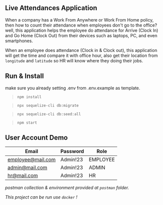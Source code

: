
## Live Attendances Application

When a company has a Work From Anywhere or Work From Home policy, then how to count their attendance when employees don't go to the office? well, this application helps the employee do attendance for Arrive (Clock In) and Go Home (Clock Out) from their devices such as laptops, PC, and even smartphones.

When an employee does attendance (Clock in & Clock out), this application will get the time and compare it with office hour, also get their location from `longitude` and `latitude` so HR will know where they doing their jobs.

  

## Run & Install

make sure you already setting .env from .env.example as template.


>  `npm install`

>  `npx sequelize-cli db:migrate`

>  `npx sequelize-cli db:seed:all`

>  `npm start`

  

## User Account Demo

| Email |Password |Role
|--|--|--|
|employee@mail.com|Admin!23|EMPLOYEE|
|admin@mail.com|Admin!23|ADMIN|
|hr@mail.com|Admin!23|HR|

  
  

*postman collection & environment provided at `postman` folder.*

*This project can be run use `docker` !*